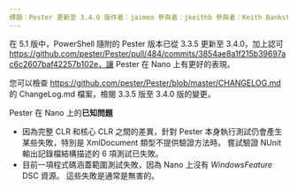 ```yaml
---
標題︰Pester 更新至 3.4.0 版作者︰jaimeo 參與者︰jkeithb 參與者︰Keith Bankston (專家是 Jim Truher)
---
```


在 5.1 版中，PowerShell 隨附的 Pester 版本已從 3.3.5 更新至 3.4.0，加上認可 https://github.com/pester/Pester/pull/484/commits/3854ae8a1f215b39697ac6c2607baf42257b102e，讓 Pester 在 Nano 上有更好的表現。 


您可以檢查 https://github.com/pester/Pester/blob/master/CHANGELOG.md 的 ChangeLog.md 檔案，檢閱 3.3.5 版至 3.4.0 版的變更。

Pester 在 Nano 上的**已知問題** 
* 因為完整 CLR 和核心 CLR 之間的差異，針對 Pester 本身執行測試仍會產生某些失敗，特別是 XmlDocument 類型不提供驗證方法時。 嘗試驗證 NUnit 輸出記錄檔結構描述的 6 項測試已失敗。 
* 目前一項程式碼涵蓋範圍測試失敗，因為 Nano 上沒有 *WindowsFeature* DSC 資源。 這些失敗是通常是無害的。


<!--HONumber=Jul16_HO3-->


